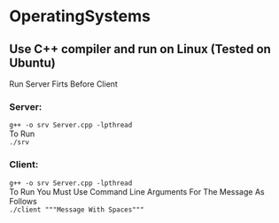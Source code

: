 # OperatingSystems

## Use C++ compiler and run on Linux (Tested on Ubuntu)
Run Server Firts Before Client
### Server:
`g++ -o srv Server.cpp -lpthread` <br>
To Run <br>
`./srv` <br>

### Client:
`g++ -o srv Server.cpp -lpthread` <br>
To Run You Must Use Command Line Arguments For The Message As Follows <br>
`./client """Message With Spaces"""` <br>
